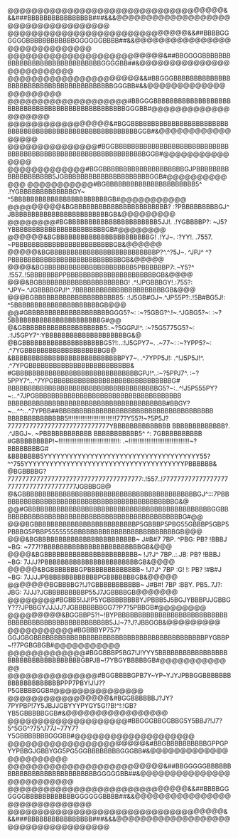 @@@@@@@@@@@@@@@@@@@@@@@@@@@@@@@@@@@@&&&###BBBBBBBBBBBBBBBB###&&&@@@@@@@@@@@@@@@@@@@@@@@@@@@@@@@@@@@@
@@@@@@@@@@@@@@@@@@@@@@@@@@@@@@&&##BBBBGGGGGGBBBBBBBBBBBBGGGGGGBBBB##&&@@@@@@@@@@@@@@@@@@@@@@@@@@@@@@
@@@@@@@@@@@@@@@@@@@@@@@@@@&##BBGGGGBBBBBBBBBBBBBBBBBBBBBBBBBBBBBBGGGGBB##&@@@@@@@@@@@@@@@@@@@@@@@@@@
@@@@@@@@@@@@@@@@@@@@@@&&#BBGGGBBBBBBBBBBBBBBBBBBBBBBBBBBBBBBBBBBBBBBBBGGGBB#&&@@@@@@@@@@@@@@@@@@@@@@
@@@@@@@@@@@@@@@@@@@@#BBGGGBBBBBBBBBBBBBBBBBBBBBBBBBBBBBBBBBBBBBBBBBBBBBBBBGGGBB#@@@@@@@@@@@@@@@@@@@@
@@@@@@@@@@@@@@@@@&#BGGBBBBBBBBBBBBBBBBBBBBBBBBBBBBBBBBBBBBBBBBBBBBBBBBBBBBBBBBGGB#&@@@@@@@@@@@@@@@@@
@@@@@@@@@@@@@@@#BGGBBBBBBBBBBBBBBBBBBBBBBBBBBBBBBBBBBBBBBBBBBBBBBBBBBBBBBBBBBBBBBGGB#@@@@@@@@@@@@@@@
@@@@@@@@@@@@@#BGGBBBBBBBBBBBBBBBBBBBBGJPBBBBBBBBBBBBBBBBBBB5JGBBBBBBBBBBBBBBBBBBBBBGGB#@@@@@@@@@@@@@
@@@@@@@@@@@#BGBBBBBBBBBBBBBBBBBBBBBB5^ .!YGBBBBBBBBBBBBBGY~  ^5BBBBBBBBBBBBBBBBBBBBBBBGB#@@@@@@@@@@@
@@@@@@@@@&BGBBBBBBBBBBBBBBBBBBBBBBB?      :?PBBBBBBBBBGJ^      JBBBBBBBBBBBBBBBBBBBBBBBBGB&@@@@@@@@@
@@@@@@@@#BGBBBBBBBBBBBBBBBBBBBBBB5JJ!.      .!YGBBBBP?:      ~J5?YBBBBBBBBBBBBBBBBBBBBBBBGB#@@@@@@@@
@@@@@@&BGBBBBBBBBBBBBBBBBBBBBBBBG! .!YJ~.      :?YY!.     .7557. ~PBBBBBBBBBBBBBBBBBBBBBBBBGB&@@@@@@
@@@@@&BGBBBBBBBBBBBBBBBBBBBBBBBBBBP?^.^?5J~.            ^JPJ^ ^?PBBBBBBBBBBBBBBBBBBBBBBBBBBBGB&@@@@@
@@@@&BGBBBBBBBBBBBBBBBBBBBBBB5PBBBBBBP7:.~Y5?^       .!557..!5BBBBBBBPPBBBBBBBBBBBBBBBBBBBBBBGB&@@@@
@@@&BGBBBBBBBBBBBBBBBBBBBBBG! .^!JPGBBBGY!.:755?:  ^JPY~.^JGBBBBGPJ!^..?BBBBBBBBBBBBBBBBBBBBBBGB&@@@
@@@BGBBBBBBBBBBBBBBBBBBBBB5:       :!J5GB#GJ~.^JP55P?:.!5B#BG5J!:       ^5BBBBBBBBBBBBBBBBBBBBBGB@@@
@@#GBBBBBBBBBBBBBBBBBBBBGGG5?~:        :~?5GBG?^.!~.^JGBG5?~:         :~?5BBBBBBBBBBBBBBBBBBBBBBG#@@
@&GBBBBBBBBBBBBBBBBBBBB5:.~?5GGPJ!^.       :~?5G5775G5?~:        .:!J5GPY7^:YBBBBBBBBBBBBBBBBBBBBG&@
@BGBBBBBBBBBBBBBBBBBBBBG5?!:..:!J5GPY7~.       .~77~:        :~?YPP5?~:  .^7YGBBBBBBBBBBBBBBBBBBBGB@
&BBBBBBBBBBBBBBBBBBBBBBBBBBBPY7~. .^7YPP5J!:            .^!J5P5J!^. .^7YPGBBBBBBBBBBBBBBBBBBBBBBBBB&
#GBBBBBBBBBBBBBBBBBBBBBBBBBBBBBBGPJ!^..:~?5PPJ7^.   :~?5PPY7^...^7YPGBBBBBBBBBBBBBBBBBBBBBBBBBBBBBG#
BBBBBBBBBBBBBBBBBBBBBBBBBBBBBBBBBBBBBG5?~:..^!J5P555PY?~:..^7JPGBBBBBBBBBBBBBBBBBBBBBBBBBBBBBBBBBBBB
BBBBBBBBBBBBBBBBBBBBBBBBBBBBBBBBBBBBBBB#BBGY?~...^^:..^7YPBB##BBBBBBBBBBBBBBBBBBBBBBBBBBBBBBBBBBBBBB
BBBBBBBBBBBBBB5!!!!!!!!!!!!!!!!!!!!!!!!!!!77?Y55?!~?5P5J?7777777777777777777777777777YBBBBBBBBBBBBBB
BBBBBBBBBBBBB?.                               .^JBGJ~.                                ~PBBBBBBBBBBBB
BBBBBBBBBBB5^                                    ^:                                     7GBBBBBBBBBB
#GBBBBBBBBP!~!!!!!!!!!!!!!!!!!!!!!!!!!!!!!!!!!!:    .~!!!!!!!!!!!!!!!!!!!!!!!!!!!!!!!!!!~?BBBBBBBBG#
&BBBBBBB5YYYYYYYYYYYYYYYYYYYYYYYYYYYYYYYYYYYYY55?^^755YYYYYYYYYYYYYYYYYYYYYYYYYYYYYYYYYYYYYYPBBBBBB&
@BGBBBBG?7777777777777777777777777777777777777:.!557..!7777777777777777777777777777777777777JGBBBGB@
@&GBBBBBBBBBBBBBBBBBBBBBBBBBBBBBBBBBBBBBBBBBBBGJ^:::7PBBBBBBBBBBBBBBBBBBBBBBBBBBBBBBBBBBBBBBBBBBBG&@
@@#GBBBBBBBBBBBBBBBBBBBBBBBBBBBBBBBBBBBBBBBBBBBBBGGBBBBBBBBBBBBBBBBBBBBBBBBBBBBBBBBBBBBBBBBBBBBBG#@@
@@@BGBBBBBBBBBBBBBBBBBBBBBBBBBP5GBBBP5PBG55GBBBP5GBP5PBBBG5PBBP5555555BBBBBBBBBBBBBBBBBBBBBBBBBGB@@@
@@@&BGBBBBBBBBBBBBBBBBBBBBBBBB~ J#B#7 7BP. ^PBG: PB? !BBBJ ~BG: ~777!?BBBBBBBBBBBBBBBBBBBBBBBBGB&@@@
@@@@&BGBBBBBBBBBBBBBBBBBBBBBBB~ !J?J^ 7BP..:.JB: PB? !BBBJ ~BG: 7JJJ?PBBBBBBBBBBBBBBBBBBBBBBBGB&@@@@
@@@@@&BGBBBBBBBGPBBBBBBBBBBBBB~ !J?J^ 7BP :G! !: PB? !#B#J ~BG: 7JJJJPBBBBBBBBBBBBBPGBBBBBBBGB&@@@@@
@@@@@@@BGBBBBG?!J?GBBBBBBBBBBB~ J#B#! 7BP :BBY.  PB5..7J?: JBG: 7JJJ?JGBBBBBBBBBP55J7JGBBBBGB@@@@@@@
@@@@@@@@#BGBB5!JJ!P5YGBBBBBBBBYJPBBB5J5BGJYBBBPJJGBBGY???JPBBGYJJJJJ?JGBBBBBBBGG7?P7?5PBBGB#@@@@@@@@
@@@@@@@@@&BGGBBP5?!~!BYPBBBBBBBBBBBBBBBBBBBBBBBBBBBBBBBBBBBBBBBBBBBBBBBBBBBB5JJ~7?J?JBBGGB&@@@@@@@@@
@@@@@@@@@@@#BGBBBYP757?GGJGBGBBBBBBBBBBBBBBBBBBBBBBBBBBBBBBBBBBBBBBBBBBPYGBBP~!?7PGBGBGB#@@@@@@@@@@@
@@@@@@@@@@@@@#BGGBBBP5BG7!J!YYY5BBBBBBBBBBBBBBBBBBBBBBBBBBBBBBBBBBBGBPJB~!7YBGYBBBBBGB#@@@@@@@@@@@@@
@@@@@@@@@@@@@@@#BGGBBBBGPB7Y~YP~YJYJPBBGGBBBBBBBBBBBBBBBBBBBBPPP7PBY!J!J??P5GBBBBGGB#@@@@@@@@@@@@@@@
@@@@@@@@@@@@@@@@@&#BGGBBBBBBJ?JY?7PYPBP!7Y5JBJJGBYYYPYGY5G!?B!^!:!GB?YB5GBBBBBGGB#&@@@@@@@@@@@@@@@@@
@@@@@@@@@@@@@@@@@@@@#BBGGGBBGGBBG5Y5BBJ?!J7?5^5GG^?75^J77J~77Y7?Y5GBBBBBBBGGGBB#@@@@@@@@@@@@@@@@@@@@
@@@@@@@@@@@@@@@@@@@@@@@&#BBGBBBBBBBBBBGPPGPYYPBBGJGBBYGG5PG5GGBBBBBBBBGGGBB#&@@@@@@@@@@@@@@@@@@@@@@@
@@@@@@@@@@@@@@@@@@@@@@@@@@&##BBGGGGGBBBBBBBBBBBBBBBBBBBBBBBBBBBBGGGGGBB##&@@@@@@@@@@@@@@@@@@@@@@@@@@
@@@@@@@@@@@@@@@@@@@@@@@@@@@@@@&&##BBBBGGGGGGBBBBBBBBBBBBGGGGGGBBBB##&&@@@@@@@@@@@@@@@@@@@@@@@@@@@@@@
@@@@@@@@@@@@@@@@@@@@@@@@@@@@@@@@@@@@&&&###BBBBBBBBBBBBBBBB###&&&@@@@@@@@@@@@@@@@@@@@@@@@@@@@@@@@@@@@
